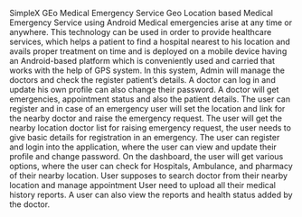 SimpleX GEo Medical Emergency Service
Geo Location based Medical Emergency Service using Android Medical emergencies arise at any time or anywhere. This technology can be used in order to provide healthcare services, which helps a patient to find a hospital nearest to his location and avails proper treatment on time and is deployed on a mobile device having an Android-based platform which is conveniently used and carried that works with the help of GPS system. In this system, Admin will manage the doctors and check the register patient’s details. A doctor can log in and update his own profile can also change their password. A doctor will get emergencies, appointment status and also the patient details. The user can register and in case of an emergency user will set the location and link for the nearby doctor and raise the emergency request. The user will get the nearby location doctor list for raising emergency request, the user needs to give basic details for registration in an emergency. The user can register and login into the application, where the user can view and update their profile and change password. On the dashboard, the user will get various options, where the user can check for Hospitals, Ambulance, and pharmacy of their nearby location. User supposes to search doctor from their nearby location and manage appointment User need to upload all their medical history reports. A user can also view the reports and health status added by the doctor.
